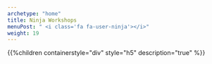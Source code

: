 ```yaml
---
archetype: "home"
title: Ninja Workshops
menuPost: " <i class='fa fa-user-ninja'></i>"
weight: 19
---
```


{{%children containerstyle="div" style="h5" description="true" %}}

